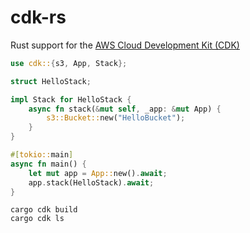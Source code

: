 # cdk-rs

Rust support for the [AWS Cloud Development Kit (CDK)](https://aws.amazon.com/cdk/)

```rust
use cdk::{s3, App, Stack};

struct HelloStack;

impl Stack for HelloStack {
    async fn stack(&mut self, _app: &mut App) {
        s3::Bucket::new("HelloBucket");
    }
}

#[tokio::main]
async fn main() {
    let mut app = App::new().await;
    app.stack(HelloStack).await;
}
```

```
cargo cdk build
cargo cdk ls
```
